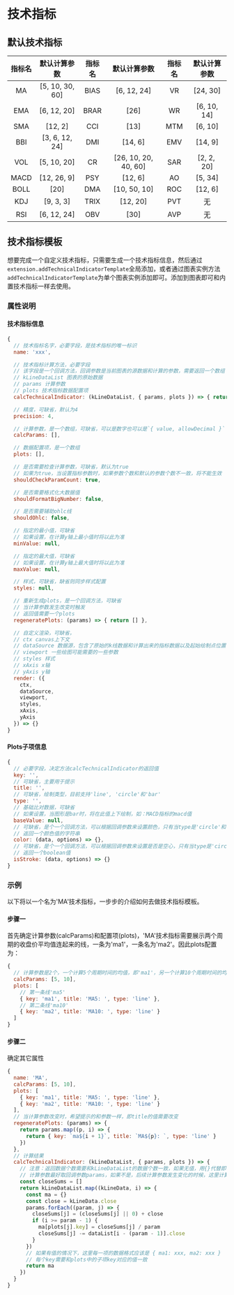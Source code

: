 # 技术指标

## 默认技术指标
| **指标名** | **默认计算参数** | **指标名** | **默认计算参数** | **指标名** | **默认计算参数** |
| :---: | :---: | :---: | :---: | :---: | :---: |
| MA | [5, 10, 30, 60] | BIAS | [6, 12, 24] | VR | [24, 30] |
| EMA | [6, 12, 20] | BRAR | [26] | WR | [6, 10, 14] |
| SMA | [12, 2] | CCI | [13] | MTM | [6, 10] |
| BBI | [3, 6, 12, 24] | DMI | [14, 6] | EMV | [14, 9] |
| VOL | [5, 10, 20] | CR | [26, 10, 20, 40, 60] | SAR | [2, 2,  20] |
| MACD | [12, 26, 9] | PSY | [12, 6] | AO | [5, 34] |
| BOLL | [20] | DMA | [10, 50, 10] | ROC | [12, 6] |
| KDJ | [9, 3, 3] | TRIX | [12, 20] | PVT | 无 |
| RSI | [6, 12, 24] | OBV | [30] | AVP | 无 |



## 技术指标模板
想要完成一个自定义技术指标，只需要生成一个技术指标信息，然后通过`extension.addTechnicalIndicatorTemplate`全局添加，或者通过图表实例方法  `addTechnicalIndicatorTemplate`为单个图表实例添加即可。添加到图表即可和内置技术指标一样去使用。
### 属性说明
#### 技术指标信息
```javascript
{
  // 技术指标名字，必要字段，是技术指标的唯一标识
  name: 'xxx',

  // 技术指标计算方法，必要字段
  // 该字段是一个回调方法，回调参数是当前图表的源数据和计算的参数，需要返回一个数组
  // kLineDataList 图表的原始数据
  // params 计算参数
  // plots 技术指标数据配置项
  calcTechnicalIndicator: (kLineDataList, { params, plots }) => { return [] },

  // 精度，可缺省，默认为4
  precision: 4,

  // 计算参数，是一个数组，可缺省，可以是数字也可以是`{ value, allowDecimal }`
  calcParams: [],

  // 数据配置项，是一个数组
  plots: [],

  // 是否需要检查计算参数，可缺省，默认为true
  // 如果为true，当设置指标参数时，如果参数个数和默认的参数个数不一致，将不能生效
  shouldCheckParamCount: true,

  // 是否需要格式化大数据值
  shouldFormatBigNumber: false,

  // 是否需要辅助ohlc线
  shouldOhlc: false,

  // 指定的最小值，可缺省
  // 如果设置，在计算y轴上最小值时将以此为准
  minValue: null,

  // 指定的最大值，可缺省
  // 如果设置，在计算y轴上最大值时将以此为准
  maxValue: null,

  // 样式，可缺省，缺省则同步样式配置
  styles: null,

  // 重新生成plots，是一个回调方法，可缺省
  // 当计算参数发生改变时触发
  // 返回值需要一个plots
  regeneratePlots: (params) => { return [] },

  // 自定义渲染，可缺省，
  // ctx canvas上下文
  // dataSource 数据源，包含了原始的k线数据和计算出来的指标数据以及起始绘制点位置
  // viewport 一些绘图可能需要的一些参数
  // styles 样式
  // xAxis x轴
  // yAxis y轴
  render: ({
    ctx,
    dataSource,
    viewport,
    styles,
    xAxis,
    yAxis
  }) => {}
}
```
#### Plots子项信息
```javascript
{
  // 必要字段，决定方法calcTechnicalIndicator的返回值
  key: '',
  // 可缺省，主要用于提示
  title: '',
  // 可缺省，绘制类型，目前支持'line', 'circle'和'bar'
  type: '',
  // 基础比对数据，可缺省
  // 如果设置，当图形是bar时，将在此值上下绘制，如：MACD指标的macd值
  baseValue: null,
  // 可缺省，是个一个回调方法，可以根据回调参数来设置颜色，只有当type是'circle'和'bar'才会生效
  // 返回一个颜色值的字符串
  color: (data, options) => {},
  // 可缺省，是个一个回调方法，可以根据回调参数来设置是否是空心，只有当type是'circle'和'bar'才会生效
  // 返回一个boolean值
  isStroke: (data, options) => {}
}
```


### 示例
以下将以一个名为'MA'技术指标，一步步的介绍如何去做技术指标模板。
#### 步骤一
首先确定计算参数(calcParams)和配置项(plots)，'MA'技术指标需要展示两个周期的收盘价平均值连起来的线，一条为'ma1'，一条名为'ma2'。因此plots配置为：
```javascript
{
  // 计算参数是2个，一个计算5个周期时间的均值，即'ma1'，另一个计算10个周期时间的均值，即'ma10'
  calcParams: [5, 10],
  plots: [
    // 第一条线'ma5'
    { key: 'ma1', title: 'MA5: ', type: 'line' },
    // 第二条线'ma10'
    { key: 'ma2', title: 'MA10: ', type: 'line' }
  ]
}
```
#### 步骤二
确定其它属性
```javascript
{
  name: 'MA',
  calcParams: [5, 10],
  plots: [
    { key: 'ma1', title: 'MA5: ', type: 'line' },
    { key: 'ma2', title: 'MA10: ', type: 'line' }
  ],
  // 当计算参数改变时，希望提示的和参数一样，即title的值需要改变
  regeneratePlots: (params) => {
    return params.map((p, i) => {
      return { key: `ma${i + 1}`, title: `MA${p}: `, type: 'line' }
    })
  },
  // 计算结果
  calcTechnicalIndicator: (kLineDataList, { params, plots }) => {
    // 注意：返回数据个数需要和kLineDataList的数据个数一致，如果无值，用{}代替即可。
    // 计算参数最好取回调参数params，如果不是，后续计算参数发生变化的时候，这里计算不能及时响应
    const closeSums = []
    return kLineDataList.map((kLineData, i) => {
      const ma = {}
      const close = kLineData.close
      params.forEach((param, j) => {
        closeSums[j] = (closeSums[j] || 0) + close
        if (i >= param - 1) {
          ma[plots[j].key] = closeSums[j] / param
          closeSums[j] -= dataList[i - (param - 1)].close
        }
      })
      // 如果有值的情况下，这里每一项的数据格式应该是 { ma1: xxx, ma2: xxx }
      // 每个key需要和plots中的子项key对应的值一致
      return ma
    })
  }
}
```


